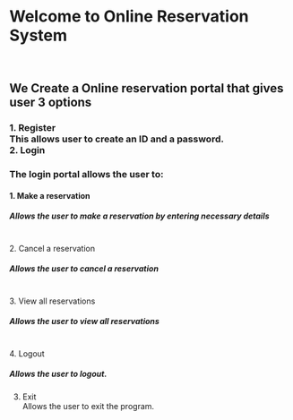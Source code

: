 <h1> Welcome to Online Reservation System </h1></br>
<h2> We Create a Online reservation portal that gives user 3 options</br></h2>
<h3>1. Register</br>
This allows user to create an ID and a password.</br>
2. Login </br>
<h3> The login portal allows the user to:</br></h3>
<h4>1. Make a reservation</br>
<h5>Allows the user to make a reservation by entering necessary details</h5></br> 
2. Cancel a reservation</br>
<h5> Allows the user to cancel a reservation </h5></br>
3. View all reservations</br>
<h5> Allows the user to view all reservations</h5></br>
4. Logout </h4></br>
<h5> Allows the user to logout.</h5>

3. Exit</br>
Allows the user to exit the program.</h3></h2></br>





